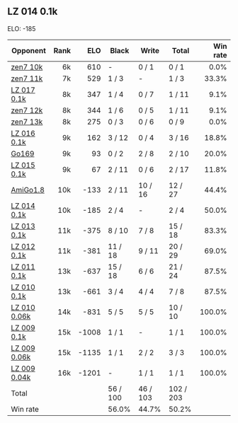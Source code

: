 ## LZ 014 0.1k ##

ELO: -185

Opponent | Rank | ELO | Black | Write | Total | Win rate
---------|-----:|----:|-------|-------|-------|-------:
[zen7 10k](zen7%2010k.md) | 6k | 610 | - | 0 / 1 | 0 / 1 | 0.0%
[zen7 11k](zen7%2011k.md) | 7k | 529 | 1 / 3 | - | 1 / 3 | 33.3%
[LZ 017 0.1k](LZ%20017%200.1k.md) | 8k | 347 | 1 / 4 | 0 / 7 | 1 / 11 | 9.1%
[zen7 12k](zen7%2012k.md) | 8k | 344 | 1 / 6 | 0 / 5 | 1 / 11 | 9.1%
[zen7 13k](zen7%2013k.md) | 8k | 275 | 0 / 3 | 0 / 6 | 0 / 9 | 0.0%
[LZ 016 0.1k](LZ%20016%200.1k.md) | 9k | 162 | 3 / 12 | 0 / 4 | 3 / 16 | 18.8%
[Go169](Go169.md) | 9k | 93 | 0 / 2 | 2 / 8 | 2 / 10 | 20.0%
[LZ 015 0.1k](LZ%20015%200.1k.md) | 9k | 67 | 2 / 11 | 0 / 6 | 2 / 17 | 11.8%
[AmiGo1.8](AmiGo1.8.md) | 10k | -133 | 2 / 11 | 10 / 16 | 12 / 27 | 44.4%
[LZ 014 0.1k](LZ%20014%200.1k.md) | 10k | -185 | 2 / 4 | - | 2 / 4 | 50.0%
[LZ 013 0.1k](LZ%20013%200.1k.md) | 11k | -375 | 8 / 10 | 7 / 8 | 15 / 18 | 83.3%
[LZ 012 0.1k](LZ%20012%200.1k.md) | 11k | -381 | 11 / 18 | 9 / 11 | 20 / 29 | 69.0%
[LZ 011 0.1k](LZ%20011%200.1k.md) | 13k | -637 | 15 / 18 | 6 / 6 | 21 / 24 | 87.5%
[LZ 010 0.1k](LZ%20010%200.1k.md) | 13k | -661 | 3 / 4 | 4 / 4 | 7 / 8 | 87.5%
[LZ 010 0.06k](LZ%20010%200.06k.md) | 14k | -831 | 5 / 5 | 5 / 5 | 10 / 10 | 100.0%
[LZ 009 0.1k](LZ%20009%200.1k.md) | 15k | -1008 | 1 / 1 | - | 1 / 1 | 100.0%
[LZ 009 0.06k](LZ%20009%200.06k.md) | 15k | -1135 | 1 / 1 | 2 / 2 | 3 / 3 | 100.0%
[LZ 009 0.04k](LZ%20009%200.04k.md) | 16k | -1201 | - | 1 / 1 | 1 / 1 | 100.0%
Total | | | 56 / 100 | 46 / 103 | 102 / 203 | 
Win rate| | | 56.0% | 44.7% | 50.2% | 

